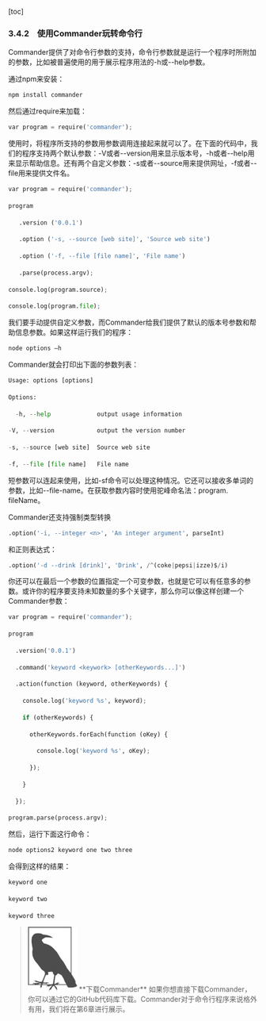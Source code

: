 [toc]

### 3.4.2　使用Commander玩转命令行

Commander提供了对命令行参数的支持，命令行参数就是运行一个程序时所附加的参数，比如被普遍使用的用于展示程序用法的-h或--help参数。

通过npm来安装：

```python
npm install commander
```

然后通过require来加载：

```python
var program = require('commander');
```

使用时，将程序所支持的参数用参数调用连接起来就可以了。在下面的代码中，我们的程序支持两个默认参数：-V或者--version用来显示版本号，-h或者--help用来显示帮助信息。还有两个自定义参数：-s或者--source用来提供网址，-f或者--file用来提供文件名。

```python
var program = require('commander');

program

   .version ('0.0.1')

   .option ('-s, --source [web site]', 'Source web site')

   .option ('-f, --file [file name]', 'File name')

   .parse(process.argv);

console.log(program.source);

console.log(program.file);
```

我们要手动提供自定义参数，而Commander给我们提供了默认的版本号参数和帮助信息参数。如果这样运行我们的程序：

```python
node options –h
```

Commander就会打印出下面的参数列表：

```python
Usage: options [options]

Options:

  -h, --help             output usage information

-V, --version            output the version number

-s, --source [web site]  Source web site

-f, --file [file name]   File name
```

短参数可以连起来使用，比如-sf命令可以处理这种情况。它还可以接收多单词的参数，比如--file-name。在获取参数内容时使用驼峰命名法：program. fileName。

Commander还支持强制类型转换

```python
.option('-i, --integer <n>', 'An integer argument', parseInt)
```

和正则表达式：

```python
.option('-d --drink [drink]', 'Drink', /^(coke|pepsi|izze)$/i)
```

你还可以在最后一个参数的位置指定一个可变参数，也就是它可以有任意多的参数。或许你的程序要支持未知数量的多个关键字，那么你可以像这样创建一个Commander参数：

```python
var program = require('commander');

program

  .version('0.0.1')

  .command('keyword <keywork> [otherKeywords...]')

  .action(function (keyword, otherKeywords) {

    console.log('keyword %s', keyword);

    if (otherKeywords) {

      otherKeywords.forEach(function (oKey) {

        console.log('keyword %s', oKey);

      });

    } 

  }); 

program.parse(process.argv);
```

然后，运行下面这行命令：

```python
node options2 keyword one two three
```

会得到这样的结果：

```python
keyword one

keyword two

keyword three
```

> <img class="my_markdown" src="./images/54.png" style="width:99px;  height: 131px; " width="10%"/>
> **下载Commander**
> 如果你想直接下载Commander，你可以通过它的GitHub代码库下载。Commander对于命令行程序来说格外有用，我们将在第6章进行展示。

